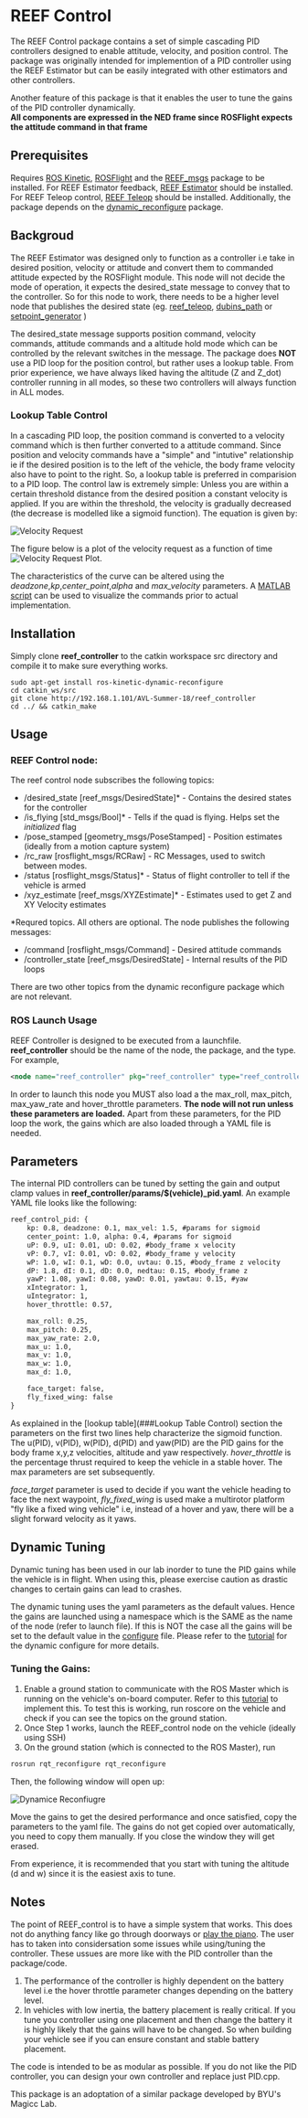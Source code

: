 # REEF Control
The REEF Control package contains a set of simple cascading PID controllers designed to enable attitude, velocity, and position control. The package was originally intended for implemention of a PID controller using the REEF Estimator but can be easily integrated with other estimators and other controllers. 


Another feature of this package is that it enables the user to tune the gains of the PID controller dynamically.  
**All components are expressed in the NED frame since ROSFlight expects the attitude command in that frame**
## Prerequisites
Requires [ROS Kinetic](http://wiki.ros.org/kinetic/Installation), [ROSFlight](http://docs.rosflight.org/en/latest/user-guide/ros-setup/) and the [REEF_msgs](http://192.168.1.101/AVL-Summer-18/reef_msgs) package to be installed. For REEF Estimator feedback, [REEF Estimator](http://192.168.1.101/AVL-Summer-18/reef_estimator) should be installed. For REEF Teleop control, [REEF Teleop](http://192.168.1.101/AVL-Summer-18/reef_teleop) should be installed.
Additionally, the package depends on the [dynamic_reconfigure](http://wiki.ros.org/dynamic_reconfigure) package.
## Backgroud
The REEF Estimator was designed only to function as a controller i.e take in desired position, velocity or attitude and convert them to commanded attitude expected by the ROSFlight module. This node will not decide the mode of operation, it expects the desired_state message to convey that to the controller. So for this node to work, there needs to be a higher level node that publishes the desired state (eg. [reef_teleop](http://192.168.1.101/AVL-Summer-18/reef_teleop), [dubins_path](http://192.168.1.101/AVL-Summer-18/dubins_path) or [setpoint_generator](https://github.com/uncc-visionlab/setpoint_publisher)  )

The desired_state message supports position command, velocity commands, attitude commands and a altitude hold mode which can be controlled by the relevant switches in the message. The package does **NOT** use a PID loop for the position control, but rather uses a lookup table. From prior experience, we have always liked having the altitude (Z and Z_dot) controller running in all modes, so these two controllers will always function in ALL modes. 

### Lookup Table Control
In a cascading PID loop, the position command is converted to a velocity command which is then further converted to a attitude command. Since position and velocity commands have a "simple" and "intutive" relationship ie if the desired position is to the left of the vehicle, the body frame velocity also have to point to the right. So, a lookup table is preferred in comparision to a PID loop. The control law is extremely simple: Unless you are within a certain threshold distance from the desired position a constant velocity is applied. If you are within the threshold, the velocity is gradually decreased (the decrease is modelled like a sigmoid function). 
The equation is given by:

![Velocity Request](./docs/Sigmoid_Equation.png) 

The figure below is a plot of the velocity request as a function of time 
![Velocity Request Plot](./docs/velocity_request.jpg). 

The characteristics of the curve can be altered using the *deadzone*,*kp*,*center_point*,*alpha* and *max_velocity* parameters. A [MATLAB script](./scripts/configure_lookup_table.m) can be used to visualize the commands prior to actual implementation.

## Installation
Simply clone **reef_controller** to the catkin workspace src directory and compile it to make sure everything works.
```
sudo apt-get install ros-kinetic-dynamic-reconfigure
cd catkin_ws/src
git clone http://192.168.1.101/AVL-Summer-18/reef_controller
cd ../ && catkin_make
```
## Usage

### REEF Control node:
The reef control node subscribes the following topics:
 * /desired_state [reef_msgs/DesiredState]* - Contains the desired states for the controller
 * /is_flying [std_msgs/Bool]* - Tells if the quad is flying. Helps set the *initialized* flag
 * /pose_stamped [geometry_msgs/PoseStamped] - Position estimates (ideally from a motion capture system)
 * /rc_raw [rosflight_msgs/RCRaw] - RC Messages, used to switch between modes.
 * /status [rosflight_msgs/Status]* - Status of flight controller to tell if the vehicle is armed
 * /xyz_estimate [reef_msgs/XYZEstimate]* - Estimates used to get Z and XY Velocity estimates
 
 *Requred topics. All others are optional.
The node publishes the following messages:
* /command [rosflight_msgs/Command] - Desired attitude commands
* /controller_state [reef_msgs/DesiredState] - Internal results of the PID loops

There are two other topics from the dynamic reconfigure package which are not relevant. 

### ROS Launch Usage
REEF Controller is designed to be executed from a launchfile. **reef_controller** should be the name of the node, the package, and the type. For example,
```xml
<node name="reef_controller" pkg="reef_controller" type="reef_controller" output="screen"/>
```
In order to launch this node you MUST also load a the max_roll, max_pitch, max_yaw_rate and hover_throttle parameters. **The node will not run unless these parameters are loaded.** Apart from these parameters, for the PID loop the work, the gains which are also loaded through a YAML file is needed.
## Parameters
The internal PID controllers can be tuned by setting the gain and output clamp values in **reef_controller/params/$(vehicle)_pid.yaml**. An example YAML file looks like the following:
```xml
reef_control_pid: {
    kp: 0.8, deadzone: 0.1, max_vel: 1.5, #params for sigmoid
    center_point: 1.0, alpha: 0.4, #params for sigmoid
    uP: 0.9, uI: 0.01, uD: 0.02, #body_frame x velocity
    vP: 0.7, vI: 0.01, vD: 0.02, #body_frame y velocity
    wP: 1.0, wI: 0.1, wD: 0.0, uvtau: 0.15, #body_frame z velocity
    dP: 1.8, dI: 0.1, dD: 0.0, nedtau: 0.15, #body_frame z
    yawP: 1.08, yawI: 0.08, yawD: 0.01, yawtau: 0.15, #yaw
    xIntegrator: 1,
    uIntegrator: 1,
    hover_throttle: 0.57,

    max_roll: 0.25,
    max_pitch: 0.25,
    max_yaw_rate: 2.0,
    max_u: 1.0,
    max_v: 1.0,
    max_w: 1.0,
    max_d: 1.0,

    face_target: false,
    fly_fixed_wing: false
}
```

As explained in the [lookup table](###Lookup Table Control) section the parameters on the first two lines help characterize the sigmoid function.
The u(PID), v(PID), w(PID), d(PID) and yaw(PID) are the PID gains for the body frame x,y,z velocities, altitude and yaw respectively.
*hover_throttle* is the percentage thrust required to keep the vehicle in a stable hover. The max parameters are set subsequently. 

*face_target* parameter is used to decide if you want the vehicle heading to face the next waypoint, *fly_fixed_wing* is used make a multirotor platform "fly like a fixed wing vehicle" i.e, instead of a hover and yaw, there will be a slight forward velocity as it yaws.

## Dynamic Tuning
Dynamic tuning has been used in our lab inorder to tune the PID gains while the vehicle is in flight. When using this, please exercise caution as drastic changes to certain gains can lead to crashes. 

The dynamic tuning uses the yaml parameters as the default values. Hence the gains are launched using a namespace which is the SAME as the name of the node (refer to launch file). If this is NOT the case all the gains will be set to the default value in the [configure](./cfg/Gains.cfg) file. Please refer to the [tutorial](http://wiki.ros.org/dynamic_reconfigure/Tutorials/HowToWriteYourFirstCfgFile) for the dynamic configure for more details.

### Tuning the Gains:
1) Enable a ground station to communicate with the ROS Master which is running on the vehicle's on-board computer. Refer to this [tutorial](http://wiki.ros.org/ROS/Tutorials/MultipleMachines) to implement this. To test this is working, run roscore on the vehicle and check if you can see the topics on the ground station. 
2) Once Step 1 works, launch the REEF_control node on the vehicle (ideally using SSH)
3) On the ground station (which is connected to the ROS Master), run
```xml
rosrun rqt_reconfigure rqt_reconfigure
```
Then, the following window will open up:

![Dynamice Reconfiugre](./docs/Dynamic_Reconfigure.png)

Move the gains to get the desired performance and once satisfied, copy the parameters to the yaml file. The gains do not get copied over automatically, you need to copy them manually. If you close the window they will get erased. 

From experience, it is recommended that you start with tuning the altitude (d and w) since it is the easiest axis to tune. 
## Notes

The point of REEF_control is to have a simple system that works. This does not do anything fancy like go through doorways or [play the piano](https://www.ted.com/talks/vijay_kumar_robots_that_fly_and_cooperate?language=en). The user has to taken into considersation some issues while using/tuning the controller. These ussues are more like with the PID controller than the package/code.
1) The performance of the controller is highly dependent on the battery level i.e the hover throttle parameter changes depending on the battery level.
2) In vehicles with low inertia, the battery placement is really critical. If you tune you controller using one placement and then change the battery it is highly likely that the gains will have to be changed. So when building your vehicle see if you can ensure constant and stable battery placement.

The code is intended to be as modular as possible. If you do not like the PID controller, you can design your own controller and replace just PID.cpp. 

This package is an adoptation of a similar package developed by BYU's Magicc Lab. 
